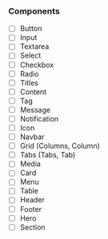 ### Components

- [ ] Button
- [ ] Input
- [ ] Textarea
- [ ] Select
- [ ] Checkbox
- [ ] Radio
- [ ] Titles
- [ ] Content
- [ ] Tag
- [ ] Message
- [ ] Notification
- [ ] Icon
- [ ] Navbar
- [ ] Grid (Columns, Column)
- [ ] Tabs (Tabs, Tab)
- [ ] Media
- [ ] Card
- [ ] Menu
- [ ] Table
- [ ] Header
- [ ] Footer
- [ ] Hero
- [ ] Section
